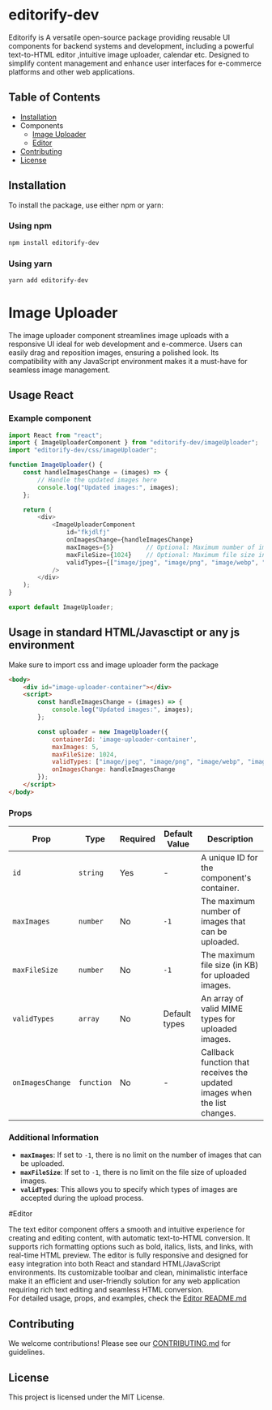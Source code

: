 # editorify-dev

Editorify is A versatile open-source package providing reusable UI components for backend systems and development, including a powerful text-to-HTML editor ,intuitive image uploader, calendar etc. Designed to simplify content management and enhance user interfaces for e-commerce platforms and other web applications.

## Table of Contents

-  [Installation](#installation)
-  Components
   -  [Image Uploader](#image-uploader)
   -  [Editor](#editor)
-  [Contributing](#contributing)
-  [License](#license)

## Installation

To install the package, use either npm or yarn:

### Using npm

```bash
npm install editorify-dev
```

### Using yarn

```bash
yarn add editorify-dev
```


# Image Uploader

The image uploader component streamlines image uploads with a responsive UI ideal for web development and e-commerce. Users can easily drag and reposition images, ensuring a polished look. Its compatibility with any JavaScript environment makes it a must-have for seamless image management.


## Usage React

### Example component

```Javascript
import React from "react";
import { ImageUploaderComponent } from "editorify-dev/imageUploader";
import "editorify-dev/css/imageUploader";

function ImageUploader() {
	const handleImagesChange = (images) => {
		// Handle the updated images here
		console.log("Updated images:", images);
	};

	return (
		<div>
			<ImageUploaderComponent
				id="fkjdlfj"
				onImagesChange={handleImagesChange}
				maxImages={5}         // Optional: Maximum number of images allowed
				maxFileSize={1024}    // Optional: Maximum file size in KB
				validTypes={["image/jpeg", "image/png", "image/webp", "image/gif"]} // Optional: Valid file types
			/>
		</div>
	);
}

export default ImageUploader;
```


## Usage in standard HTML/Javasctipt or any js environment

Make sure to import css and image uploader form the package

```HTML
<body>
    <div id="image-uploader-container"></div>
    <script>
        const handleImagesChange = (images) => {
            console.log("Updated images:", images);
        };

        const uploader = new ImageUploader({
            containerId: 'image-uploader-container',
            maxImages: 5,
            maxFileSize: 1024,
            validTypes: ["image/jpeg", "image/png", "image/webp", "image/gif"],
            onImagesChange: handleImagesChange
        });
    </script>
</body>
```

### Props

| Prop             | Type       | Required | Default Value | Description                                                               |
| ---------------- | ---------- | -------- | ------------- | ------------------------------------------------------------------------- |
| `id`             | `string`   | Yes      | -             | A unique ID for the component's container.                                |
| `maxImages`      | `number`   | No       | `-1`          | The maximum number of images that can be uploaded.                        |
| `maxFileSize`    | `number`   | No       | `-1`          | The maximum file size (in KB) for uploaded images.                        |
| `validTypes`     | `array`    | No       | Default types | An array of valid MIME types for uploaded images.                         |
| `onImagesChange` | `function` | No       | -             | Callback function that receives the updated images when the list changes. |

### Additional Information

-  **`maxImages`**: If set to `-1`, there is no limit on the number of images that can be uploaded.
-  **`maxFileSize`**: If set to `-1`, there is no limit on the file size of uploaded images.
-  **`validTypes`**: This allows you to specify which types of images are accepted during the upload process.


#Editor

The text editor component offers a smooth and intuitive experience for creating and editing content, with automatic text-to-HTML conversion. It supports rich formatting options such as bold, italics, lists, and links, with real-time HTML preview. The editor is fully responsive and designed for easy integration into both React and standard HTML/JavaScript environments. Its customizable toolbar and clean, minimalistic interface make it an efficient and user-friendly solution for any web application requiring rich text editing and seamless HTML conversion.<br>
For detailed usage, props, and examples, check the [Editor README.md](./components/EDITOR.md)

## Contributing

We welcome contributions! Please see our [CONTRIBUTING.md](./CONTRIBUTING.md) for guidelines.

## License

This project is licensed under the MIT License.
